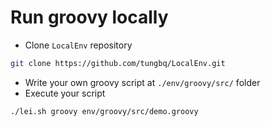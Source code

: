# Run groovy locally

- Clone `LocalEnv` repository

```bash
git clone https://github.com/tungbq/LocalEnv.git
```

- Write your own groovy script at `./env/groovy/src/` folder
- Execute your script

```bash
./lei.sh groovy env/groovy/src/demo.groovy
```
